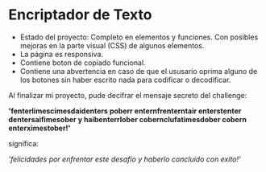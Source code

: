 <h1>Encriptador de Texto</h1>

- Estado del proyecto: Completo en elementos y funciones. Con posibles mejoras en la parte visual (CSS) de algunos elementos.
- La página es responsiva.
- Contiene boton de copiado funcional.
- Contiene una abvertencia en caso de que el ususario oprima alguno de los botones sin haber escrito nada para codificar o decodificar.

Al finalizar mi proyecto, pude decifrar el mensaje secreto del challenge:

**'fenterlimescimesdaidenters poberr enternfrenterntair enterstenter dentersaifimesober y haibenterrlober cobernclufatimesdober cobern enterximestober!'**

significa: 

*'felicidades por enfrentar este desafio y haberlo concluido con exito!'*
